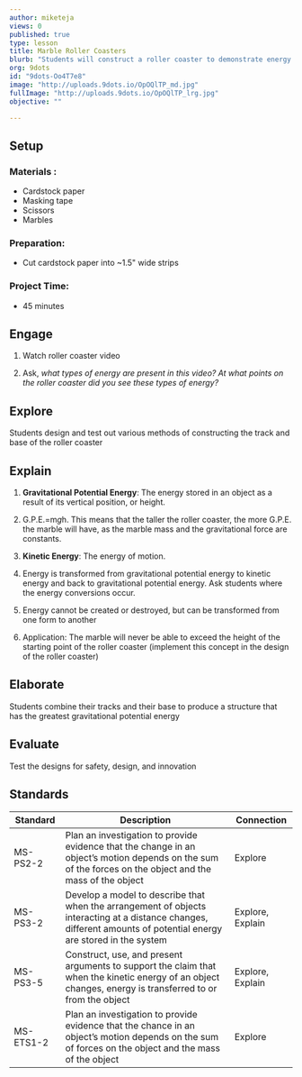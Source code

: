 ```yaml
---
author: miketeja
views: 0
published: true
type: lesson
title: Marble Roller Coasters
blurb: "Students will construct a roller coaster to demonstrate energy transfer #NGSS-MS-PS2-2 #NGSS-MS-PS3-2 #NGSS-MS-PS3-5 #NGSS-MS-ETS1-2"
org: 9dots
id: "9dots-Oo4T7e8"
image: "http://uploads.9dots.io/OpOQlTP_md.jpg"
fullImage: "http://uploads.9dots.io/OpOQlTP_lrg.jpg"
objective: ""

---
```


## Setup
### Materials :

- Cardstock paper
- Masking tape
- Scissors
- Marbles

### Preparation:

- Cut cardstock paper into ~1.5" wide strips

### Project Time:

- 45 minutes

## Engage

1. Watch roller coaster video

2. Ask, _what types of energy are present in this video? At what points on the roller coaster did you see these types of energy?_

## Explore
Students design and test out various methods of constructing the track and base of the roller coaster

## Explain

1. **Gravitational Potential Energy**: The energy stored in an object as a result of its vertical position, or height.

2. G.P.E.=m*g*h. This means that the taller the roller coaster, the more G.P.E. the marble will have, as the marble mass and the gravitational force are constants. 

3. **Kinetic Energy**: The energy of motion.

4. Energy is transformed from gravitational potential energy to kinetic energy and back to gravitational potential energy. Ask students where the energy conversions occur.

5. Energy cannot be created or destroyed, but can be transformed from one form to another

6. Application: The marble will never be able to exceed the height of the starting point of the roller coaster (implement this concept in the design of the roller coaster)

## Elaborate
Students combine their tracks and their base to produce a structure that has the greatest gravitational potential energy 

## Evaluate
Test the designs for safety, design, and innovation

## Standards

| Standard      | Description   | Connection  |
| ------------- |---------------| ------|
| MS-PS2-2      | Plan an investigation to provide evidence that the change in an object’s motion depends on the sum of the forces on the object and the mass of the object | Explore |
| MS-PS3-2      | Develop a model to describe that when the arrangement of objects interacting at a distance changes, different amounts of potential energy are stored in the system |   Explore, Explain |
| MS-PS3-5      | Construct, use, and present arguments to support the claim that when the kinetic energy of an object changes, energy is transferred to or from the object |   Explore, Explain |
| MS-ETS1-2 	| Plan an investigation to provide evidence that the chance in an object’s motion depends on the sum of forces on the object and the mass of the object   |   Explore |

